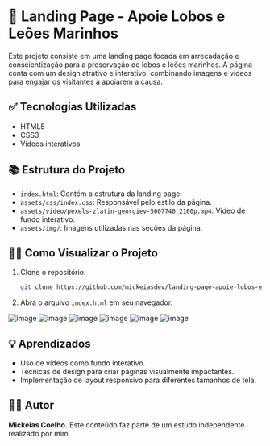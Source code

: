 # 🦭 Landing Page - Apoie Lobos e Leões Marinhos

Este projeto consiste em uma landing page focada em arrecadação e conscientização para a preservação de lobos e leões marinhos. A página conta com um design atrativo e interativo, combinando imagens e vídeos para engajar os visitantes a apoiarem a causa.

## ✅ Tecnologias Utilizadas

- HTML5
- CSS3
- Vídeos interativos

## 📚 Estrutura do Projeto

- `index.html`: Contém a estrutura da landing page.
- `assets/css/index.css`: Responsável pelo estilo da página.
- `assets/video/pexels-zlatin-georgiev-5607740_2160p.mp4`: Vídeo de fundo interativo.
- `assets/img/`: Imagens utilizadas nas seções da página.

## 👨‍💻 Como Visualizar o Projeto

1. Clone o repositório:
    ```bash
    git clone https://github.com/mickeiasdev/landing-page-apoie-lobos-e-leoes-marinhos.git
    ```

2. Abra o arquivo `index.html` em seu navegador.

![image](https://github.com/mickeiasdev/Pagina-Apoie-Uma-Causa-Lobos-Leoes-Marinhos/assets/130601846/4ce381e4-4d12-47cf-8b5d-538d3daec2df)
![image](https://github.com/mickeiasdev/Pagina-Apoie-Uma-Causa-Lobos-Leoes-Marinhos/assets/130601846/f06de71a-8e38-414e-bb29-3c2ad76f1904)
![image](https://github.com/mickeiasdev/Pagina-Apoie-Uma-Causa-Lobos-Leoes-Marinhos/assets/130601846/82c78620-017f-4191-9086-efddd104f720)
![image](https://github.com/mickeiasdev/Pagina-Apoie-Uma-Causa-Lobos-Leoes-Marinhos/assets/130601846/c6273a66-3767-4dcd-9ebf-aa3d5d0886b9)
![image](https://github.com/mickeiasdev/Pagina-Apoie-Uma-Causa-Lobos-Leoes-Marinhos/assets/130601846/0a68d31f-a67f-4c1e-b9f8-3d5d78535096)
![image](https://github.com/mickeiasdev/Pagina-Apoie-Uma-Causa-Lobos-Leoes-Marinhos/assets/130601846/e02b7b52-cd15-45ad-b318-6c744a888f55)

## 💡 Aprendizados

- Uso de vídeos como fundo interativo.
- Técnicas de design para criar páginas visualmente impactantes.
- Implementação de layout responsivo para diferentes tamanhos de tela.

## 👨‍💻 Autor

**Mickeias Coelho.** Este conteúdo faz parte de um estudo independente realizado por mim.
